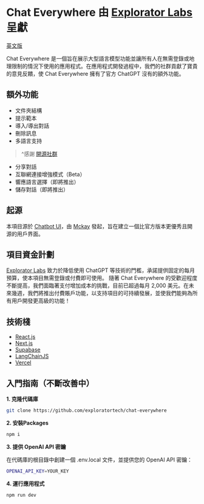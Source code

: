 # Chat Everywhere 由 [Explorator Labs](https://exploratorlabs.com) 呈獻

[英文版](README-en.md)

Chat Everywhere 是一個旨在展示大型語言模型功能並讓所有人在無需登錄或地理限制的情況下使用的應用程式。在應用程式開發過程中，我們的社群貢獻了寶貴的意見反饋，使 Chat Everywhere 擁有了官方 ChatGPT 沒有的額外功能。

## 額外功能
- 文件夾結構
- 提示範本
- 導入/導出對話
- 刪除訊息
- 多語言支持
> ^感謝 [開源社群](https://github.com/mckaywrigley/chatbot-ui)
- 分享對話
- 互聯網連接增強模式（Beta）
- 響應語言選擇（即將推出）
- 儲存對話（即將推出）

## 起源

本項目源於 [Chatbot UI](https://github.com/mckaywrigley/chatbot-ui)，由 [Mckay](https://twitter.com/mckaywrigley) 發起，旨在建立一個比官方版本更優秀且開源的用戶界面。

## 項目資金計劃

[Explorator Labs](https://exploratorlabs.com) 致力於降低使用 ChatGPT 等技術的門檻，承諾提供固定的每月預算，使本項目無需登錄或付費即可使用。
隨著 Chat Everywhere 的受歡迎程度不斷提高，我們面臨著支付增加成本的挑戰，目前已超過每月 2,000 美元。在未來幾週，我們將推出付費賬戶功能，以支持項目的可持續發展，並使我們能夠為所有用戶開發更高級的功能！

## 技術棧

- [React.js](https://react.dev/)
- [Next.js](https://nextjs.org/)
- [Supabase](https://supabase.com/)
- [LangChainJS](https://js.langchain.com)
- [Vercel](https://vercel.com/)

## 入門指南（不斷改善中）

**1. 克隆代碼庫**

```bash
git clone https://github.com/exploratortech/chat-everywhere
```

**2. 安裝Packages**

```bash
npm i
```

**3. 提供 OpenAI API 密鑰**

在代碼庫的根目錄中創建一個 .env.local 文件，並提供您的 OpenAI API 密鑰：

```bash
OPENAI_API_KEY=YOUR_KEY
```

**4. 運行應用程式**

```bash
npm run dev
```
